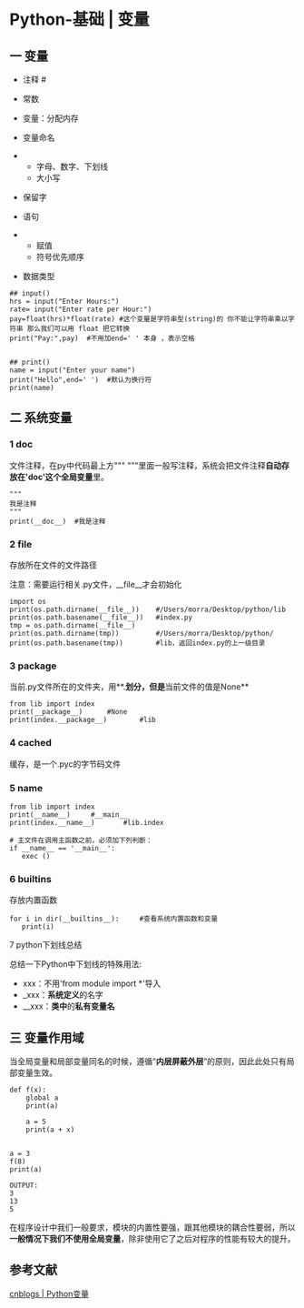# Python-基础 | 变量

## 一 变量

- 注释 #
- 常数
- 变量：分配内存
- 变量命名

- - 字母、数字、下划线
  - 大小写

- 保留字
- 语句

- - 赋值
  - 符号优先顺序

- 数据类型

```
## input()
hrs = input("Enter Hours:")
rate= input("Enter rate per Hour:")
pay=float(hrs)*float(rate) #这个变量是字符串型(string)的 你不能让字符串乘以字符串 那么我们可以用 float 把它转换
print("Pay:",pay)  #不用加end=' ' 本身 ，表示空格


## print()
name = input("Enter your name")
print("Hello",end=' ')  #默认为换行符
print(name)
```





## 二 系统变量

### 1 __doc__

文件注释，在py中代码最上方""" """里面一般写注释，系统会把文件注释**自动存放在'__doc__'这个全局变量**里。

```
"""
我是注释
"""
print(__doc__)  #我是注释
```

### 2 __file__

存放所在文件的文件路径

注意：需要运行相关.py文件，__file__才会初始化

```
import os
print(os.path.dirname(__file__))    #/Users/morra/Desktop/python/lib
print(os.path.basename(__file__))   #index.py
tmp = os.path.dirname(__file__)
print(os.path.dirname(tmp))         #/Users/morra/Desktop/python/
print(os.path.basename(tmp))        #lib，返回index.py的上一级目录
```

### 3 __package__

当前.py文件所在的文件夹，用**.**划分，但是**当前文件的值是None**

```
from lib import index
print(__package__)      #None  
print(index.__package__)        #lib
```

### 4 __cached__

缓存，是一个.pyc的字节码文件



### 5 __name__

```
from lib import index
print(__name__)     #__main__
print(index.__name__)       #lib.index

# 主文件在调用主函数之前，必须加下列判断：
if __name__ == '__main__':
   exec ()
```

### 6 __builtins__

存放内置函数

```
for i in dir(__builtins__):     #查看系统内置函数和变量
   print(i)
```

7 python下划线总结

总结一下Python中下划线的特殊用法:

- xxx：不用'from module import *'导入
- _xxx：**系统定义**的名字
- __xxx：**类中**的**私有变量名**





## 三 变量作用域

当全局变量和局部变量同名的时候，遵循“**内层屏蔽外层**”的原则，因此此处只有局部变量生效。

```
def f(x):
    global a
    print(a)

    a = 5
    print(a + x)


a = 3
f(8)
print(a)

OUTPUT:
3
13
5
```

在程序设计中我们一般要求，模块的内置性要强，跟其他模块的耦合性要弱，所以**一般情况下我们不使用全局变量**，除非使用它了之后对程序的性能有较大的提升。





## 参考文献

[cnblogs | Python变量](https://www.cnblogs.com/whatisfantasy/p/6014518.html)